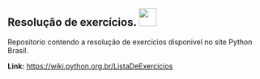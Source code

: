 ## Resolução de exercícios. <img src="https://github.com/user-attachments/assets/d258a4e2-6a1f-4e41-8505-5c6e8d91e56b" width="35" />

Repositorio contendo a resolução de exercícios disponivel no site Python Brasil.

**Link:** https://wiki.python.org.br/ListaDeExercicios  
